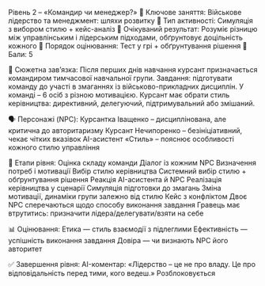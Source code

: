 Рівень 2 – «Командир чи менеджер?»
🔸 Ключове заняття: Військове лідерство та менеджмент: шляхи розвитку
🔸 Тип активності: Симуляція з вибором стилю + кейс-аналіз
🔸 Очікуваний результат: Розуміє різницю між управлінським і лідерським підходами, обґрунтовує доцільність кожного
🔸 Порядок оцінювання: Тест у грі + обґрунтування рішення
🔸 Бали: 5

🧩 Сюжетна зав’язка:
Після перших днів навчання курсант призначається командиром тимчасової навчальної групи. Завдання: підготувати команду до участі в змаганнях із військово-прикладних дисциплін. У команді – 6 осіб з різною мотивацією. Курсант має обрати стиль керівництва: директивний, делегуючий, підтримувальний або змішаний.

🗣️ Персонажі (NPC):
Курсантка Іващенко – дисциплінована, але критична до авторитаризму
Курсант Нечипоренко – безініціативний, чекає чітких вказівок
AI-асистент «Стиль» – пояснює особливості кожного стилю управління

🎯 Етапи рівня:
Оцінка складу команди
Діалог із кожним NPC
Визначення потреб і мотивації
Вибір стилю керівництва
Системний вибір стилю + обґрунтування рішення
Реакція AI-асистента й NPC
Реалізація керівництва у сценарії
Симуляція підготовки до змагань
Зміна мотивації, динаміки групи залежно від стилю
Кейс з конфліктом
Двоє NPC сперечаються щодо способу виконання завдання
Гравець має втрутитись: призначити лідера/делегувати/взяти на себе

📊 Оцінювання:
Етика — стиль взаємодії з підлеглими
Ефективність — успішність виконання завдання
Довіра — чи визнають NPC його авторитет

✅ Завершення рівня:
AI-коментар:
«Лідерство – це не про владу. Це про відповідальність перед тими, кого ведеш.»
Розблоковується